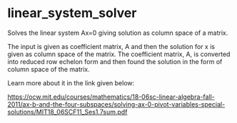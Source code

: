 # linear_system_solver
Solves the linear system Ax=0 giving solution as column space of a matrix.

The input is given as coefficient matrix, A and then the solution for x is given as column space of the matrix.  The coefficient matrix, A, is converted into reduced row echelon form and then found the solution in the form of column space of the matrix.

Learn more about it in the link given below:

https://ocw.mit.edu/courses/mathematics/18-06sc-linear-algebra-fall-2011/ax-b-and-the-four-subspaces/solving-ax-0-pivot-variables-special-solutions/MIT18_06SCF11_Ses1.7sum.pdf
